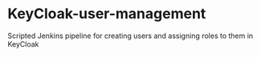 # KeyCloak-user-management

Scripted Jenkins pipeline for creating users and assigning roles to them in KeyCloak
